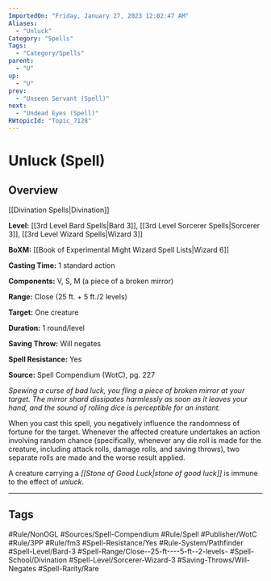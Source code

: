 ```yaml
---
ImportedOn: "Friday, January 27, 2023 12:02:47 AM"
Aliases:
  - "Unluck"
Category: "Spells"
Tags:
  - "Category/Spells"
parent:
  - "U"
up:
  - "U"
prev:
  - "Unseen Servant (Spell)"
next:
  - "Undead Eyes (Spell)"
RWtopicId: "Topic_7128"
---
```

# Unluck (Spell)
## Overview
[[Divination Spells|Divination]]

**Level:** [[3rd Level Bard Spells|Bard 3]], [[3rd Level Sorcerer Spells|Sorcerer 3]], [[3rd Level Wizard Spells|Wizard 3]]

**BoXM:** [[Book of Experimental Might Wizard Spell Lists|Wizard 6]]

**Casting Time:** 1 standard action

**Components:** V, S, M (a piece of a broken mirror)

**Range:** Close (25 ft. + 5 ft./2 levels)

**Target:** One creature

**Duration:** 1 round/level

**Saving Throw:** Will negates

**Spell Resistance:** Yes

**Source:** Spell Compendium (WotC), pg. 227

*Spewing a curse of bad luck, you fling a piece of broken mirror at your target. The mirror shard dissipates harmlessly as soon as it leaves your hand, and the sound of rolling dice is perceptible for an instant.*

When you cast this spell, you negatively influence the randomness of fortune for the target. Whenever the affected creature undertakes an action involving random chance (specifically, whenever any die roll is made for the creature, including attack rolls, damage rolls, and saving throws), two separate rolls are made and the worse result applied.

A creature carrying a *[[Stone of Good Luck|stone of good luck]]* is immune to the effect of *unluck*.


---
## Tags
#Rule/NonOGL #Sources/Spell-Compendium #Rule/Spell #Publisher/WotC #Rule/3PP #Rule/fm3 #Spell-Resistance/Yes #Rule-System/Pathfinder #Spell-Level/Bard-3 #Spell-Range/Close--25-ft----5-ft--2-levels- #Spell-School/Divination #Spell-Level/Sorcerer-Wizard-3 #Saving-Throws/Will-Negates #Spell-Rarity/Rare

